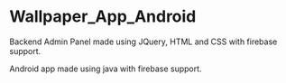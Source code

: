 # Wallpaper_App_Android

Backend Admin Panel made using JQuery, HTML and CSS with firebase support.

Android app made using java with firebase support.
